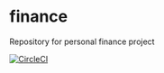 # finance
Repository for personal finance project

[![CircleCI](https://circleci.com/gh/sak2129/finance.svg?style=svg)](https://circleci.com/gh/sak2129/finance)
